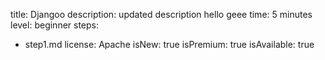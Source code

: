 title: Djangoo
description: updated description hello geee
time: 5 minutes
level: beginner
steps:
  - step1.md
license: Apache
isNew: true
isPremium: true
isAvailable: true
